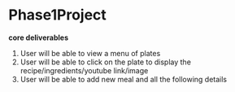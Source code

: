 # Phase1Project

**core deliverables**
1. User will be able to view a menu of plates 
2. User will be able to click on the plate to display the recipe/ingredients/youtube link/image
3. User will be able to add new meal and all the following details 

